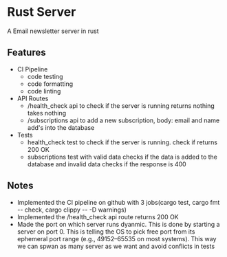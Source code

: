 # Rust Server

A Email newsletter server in rust

## Features

- CI Pipeline
  - code testing
  - code formatting
  - code linting
- API Routes
  - /health_check api to check if the server is running returns nothing takes nothing
  - /subscriptions api to add a new subscription, body: email and name add's into the database
- Tests
  - health_check test to check if the server is running. check if returns 200 OK
  - subscriptions test with valid data checks if the data is added to the database and invalid data checks if the response is 400

## Notes

- Implemented the CI pipeline on github with 3 jobs(cargo test, cargo fmt -- check, cargo clippy -- -D warnings)
- Implemented the /health_check api route returns 200 OK
- Made the port on which server runs dyanmic. This is done by starting a server on port 0. This is telling the OS to pick free port from its ephemeral port range (e.g., 49152–65535 on most systems). This way we can spwan as many server as we want and avoid conflicts in tests
